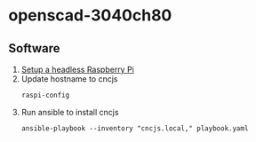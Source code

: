 # openscad-3040ch80

## Software

1. [Setup a headless Raspberry Pi](https://www.raspberrypi.org/documentation/configuration/wireless/headless.md)
1. Update hostname to cncjs
    ```bash
    raspi-config 
    ```
1. Run ansible to install cncjs
    ```
    ansible-playbook --inventory "cncjs.local," playbook.yaml
    ```
